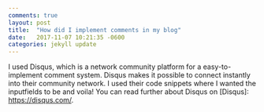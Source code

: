 ```yaml
---
comments: true
layout: post
title:  "How did I implement comments in my blog"
date:   2017-11-07 10:21:35 -0600
categories: jekyll update
---
```



I used Disqus, which is a network community platform for a easy-to-implement comment system. Disqus makes it possible to
connect instantly into their community network. I used their code snippets where I wanted the inputfields to be and voila!
You can read further about Disqus on [Disqus]: https://disqus.com/.




[jekyll-docs]: https://jekyllrb.com/docs/home
[jekyll-gh]:   https://github.com/jekyll/jekyll
[jekyll-talk]: https://talk.jekyllrb.com/
